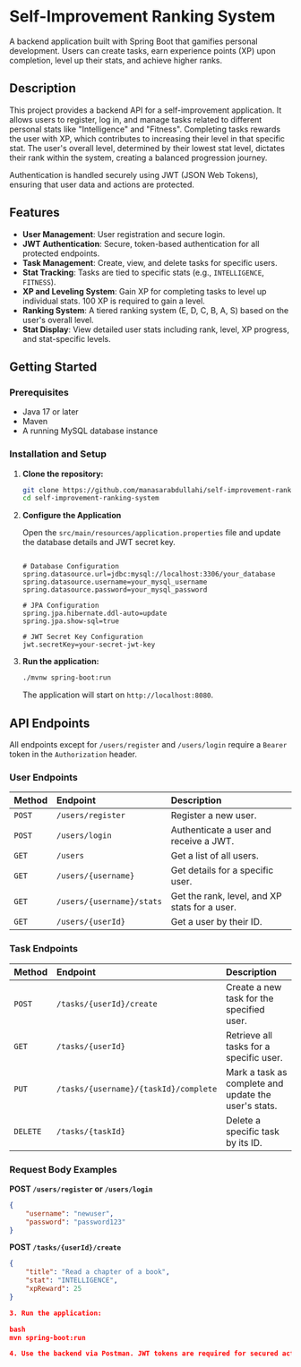 # Self-Improvement Ranking System

A backend application built with Spring Boot that gamifies personal development. Users can create tasks, earn experience points (XP) upon completion, level up their stats, and achieve higher ranks.

## Description

This project provides a backend API for a self-improvement application. It allows users to register, log in, and manage tasks related to different personal stats like "Intelligence" and "Fitness". Completing tasks rewards the user with XP, which contributes to increasing their level in that specific stat. The user's overall level, determined by their lowest stat level, dictates their rank within the system, creating a balanced progression journey.

Authentication is handled securely using JWT (JSON Web Tokens), ensuring that user data and actions are protected.

## Features

-   **User Management**: User registration and secure login.
-   **JWT Authentication**: Secure, token-based authentication for all protected endpoints.
-   **Task Management**: Create, view, and delete tasks for specific users.
-   **Stat Tracking**: Tasks are tied to specific stats (e.g., `INTELLIGENCE`, `FITNESS`).
-   **XP and Leveling System**: Gain XP for completing tasks to level up individual stats. 100 XP is required to gain a level.
-   **Ranking System**: A tiered ranking system (E, D, C, B, A, S) based on the user's overall level.
-   **Stat Display**: View detailed user stats including rank, level, XP progress, and stat-specific levels.

## Getting Started

### Prerequisites

-   Java 17 or later
-   Maven
-   A running MySQL database instance

### Installation and Setup

1.  **Clone the repository:**
    ```bash
    git clone https://github.com/manasarabdullahi/self-improvement-ranking-system.git
    cd self-improvement-ranking-system
    ```

2.  **Configure the Application**

    Open the `src/main/resources/application.properties` file and update the database details and JWT secret key.

    ```properties

    # Database Configuration
    spring.datasource.url=jdbc:mysql://localhost:3306/your_database
    spring.datasource.username=your_mysql_username
    spring.datasource.password=your_mysql_password

    # JPA Configuration
    spring.jpa.hibernate.ddl-auto=update
    spring.jpa.show-sql=true

    # JWT Secret Key Configuration
    jwt.secretKey=your-secret-jwt-key
    ```


3.  **Run the application:**
    ```bash
    ./mvnw spring-boot:run
    ```
    The application will start on `http://localhost:8080`.

## API Endpoints

All endpoints except for `/users/register` and `/users/login` require a `Bearer` token in the `Authorization` header.

### User Endpoints

| Method | Endpoint                    | Description                                         |
| :----- | :-------------------------- | :-------------------------------------------------- |
| `POST` | `/users/register`           | Register a new user.                                |
| `POST` | `/users/login`              | Authenticate a user and receive a JWT.              |
| `GET`  | `/users`                    | Get a list of all users.                            |
| `GET`  | `/users/{username}`         | Get details for a specific user.                    |
| `GET`  | `/users/{username}/stats`   | Get the rank, level, and XP stats for a user.       |
| `GET`  | `/users/{userId}`           | Get a user by their ID.                             |

### Task Endpoints

| Method   | Endpoint                           | Description                                            |
| :------- | :--------------------------------- | :----------------------------------------------------- |
| `POST`   | `/tasks/{userId}/create`           | Create a new task for the specified user.              |
| `GET`    | `/tasks/{userId}`                  | Retrieve all tasks for a specific user.                |
| `PUT`    | `/tasks/{username}/{taskId}/complete` | Mark a task as complete and update the user's stats.   |
| `DELETE` | `/tasks/{taskId}`                  | Delete a specific task by its ID.                      |

### Request Body Examples

**POST `/users/register` or `/users/login`**
```json
{
    "username": "newuser",
    "password": "password123"
}
```

**POST `/tasks/{userId}/create`**
```json
{
    "title": "Read a chapter of a book",
    "stat": "INTELLIGENCE",
    "xpReward": 25
}

3. Run the application:

bash
mvn spring-boot:run

4. Use the backend via Postman. JWT tokens are required for secured actions.
